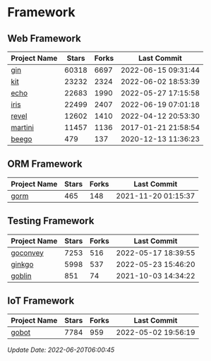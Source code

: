 # Framework

## Web Framework
| Project Name | Stars | Forks | Last Commit |
| ------------ | ----- | ----- | ----------- |
| [gin](https://github.com/gin-gonic/gin) | 60318 | 6697 | 2022-06-15 09:31:44 |
| [kit](https://github.com/go-kit/kit) | 23232 | 2324 | 2022-06-02 18:53:39 |
| [echo](https://github.com/labstack/echo) | 22683 | 1990 | 2022-05-27 17:15:58 |
| [iris](https://github.com/kataras/iris) | 22499 | 2407 | 2022-06-19 07:01:18 |
| [revel](https://github.com/revel/revel) | 12602 | 1410 | 2022-04-12 20:53:30 |
| [martini](https://github.com/go-martini/martini) | 11457 | 1136 | 2017-01-21 21:58:54 |
| [beego](https://github.com/astaxie/beego) | 479 | 137 | 2020-12-13 11:36:23 |

## ORM Framework
| Project Name | Stars | Forks | Last Commit |
| ------------ | ----- | ----- | ----------- |
| [gorm](https://github.com/jinzhu/gorm) | 465 | 148 | 2021-11-20 01:15:37 |

## Testing Framework
| Project Name | Stars | Forks | Last Commit |
| ------------ | ----- | ----- | ----------- |
| [goconvey](https://github.com/smartystreets/goconvey) | 7253 | 516 | 2022-05-17 18:39:55 |
| [ginkgo](https://github.com/onsi/ginkgo) | 5998 | 537 | 2022-05-23 15:46:20 |
| [goblin](https://github.com/franela/goblin) | 851 | 74 | 2021-10-03 14:34:22 |

## IoT Framework
| Project Name | Stars | Forks | Last Commit |
| ------------ | ----- | ----- | ----------- |
| [gobot](https://github.com/hybridgroup/gobot) | 7784 | 959 | 2022-05-02 19:56:19 |

*Update Date: 2022-06-20T06:00:45*